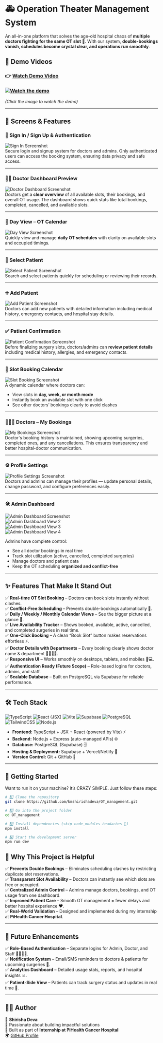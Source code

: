 # 🚑 Operation Theater Management System  

An all-in-one platform that solves the age-old hospital chaos of **multiple doctors fighting for the same OT slot** 🏥. With our system, **double-bookings vanish, schedules become crystal clear, and operations run smoothly**.  

## 🎥 **Demo Videos**  

### 👉 **[Watch Demo Video](https://www.loom.com/share/e4a6c90c1dbe478697bcd03533f7fc73?sid=7b5cd5a5-2a59-4d11-ae7a-f38fead9b341)**  
### [![Watch the demo](screenshots/demo_thumbnail.png)](https://drive.google.com/file/d/1-DJBmOk3XUSwjyEG8wl8cHqfzrFwiOPE/view)    
*(Click the image to watch the demo)*  

---

## 📸 Screens & Features  

### 🔑 Sign In / Sign Up & Authentication  
![Sign In Screenshot](screenshots/signin.png)  
Secure login and signup system for doctors and admins. Only authenticated users can access the booking system, ensuring data privacy and safe access.  

---

### 👨‍⚕️ Doctor Dashboard Preview  
![Doctor Dashboard Screenshot](screenshots/doctor_dashboard.png)  
Doctors get a **clear overview** of all available slots, their bookings, and overall OT usage. The dashboard shows quick stats like total bookings, completed, cancelled, and available slots.  

---

### 📅 Day View – OT Calendar  
![Day View Screenshot](screenshots/day_view.png)  
Quickly view and manage **daily OT schedules** with clarity on available slots and occupied timings.  

---

### 🧑 Select Patient  
![Select Patient Screenshot](screenshots/select_patient.png)  
Search and select patients quickly for scheduling or reviewing their records.  

---
### ➕ Add Patient  
![Add Patient Screenshot](screenshots/add_patient.png)  
Doctors can add new patients with detailed information including medical history, emergency contacts, and hospital stay details.  

---



### ✅ Patient Confirmation  
![Patient Confirmation Screenshot](screenshots/patient_confirmation.png)  
Before finalizing surgery slots, doctors/admins can **review patient details** including medical history, allergies, and emergency contacts.  

---
### 📅 Slot Booking Calendar  
![Slot Booking Screenshot](screenshots/slot_booking.png)  
A dynamic calendar where doctors can:  
- View slots in **day, week, or month mode**  
- Instantly book an available slot with one click  
- See other doctors’ bookings clearly to avoid clashes  

---

### 🧑‍🤝‍🧑 Doctors – My Bookings  
![My Bookings Screenshot](screenshots/patient_bookings.png)  
Doctor's booking history is maintained, showing upcoming surgeries, completed ones, and any cancellations. This ensures transparency and better hospital-doctor communication.  

---

### ⚙️ Profile Settings  
![Profile Settings Screenshot](screenshots/profile_settings.png)  
Doctors and admins can manage their profiles — update personal details, change password, and configure preferences easily.  

---

### 🛠️ Admin Dashboard  
![Admin Dashboard Screenshot](screenshots/admin_dashboard.png)  
![Admin Dashboard View 2](screenshots/admin_dashboard2.png)  
![Admin Dashboard View 3](screenshots/admin_dashboard3.png)  
![Admin Dashboard View 4](screenshots/admin_dashboard4.png)  

Admins have complete control:  
- See all doctor bookings in real time  
- Track slot utilization (active, cancelled, completed surgeries)  
- Manage doctors and patient data  
- Keep the OT scheduling **organized and conflict-free**  
---


## ✨ Features That Make It Stand Out  

✅ **Real-time OT Slot Booking** – Doctors can book slots instantly without clashes.  
✅ **Conflict-Free Scheduling** – Prevents double-bookings automatically 🚫.  
✅ **Daily / Weekly / Monthly Calendar Views** – See the bigger picture at a glance 📅.  
✅ **Live Availability Tracker** – Shows booked, available, active, cancelled, and completed surgeries in real time.  
✅ **One-Click Booking** – A clean “Book Slot” button makes reservations effortless ⚡.  
✅ **Doctor Details with Departments** – Every booking clearly shows doctor name & department 👨‍⚕️👩‍⚕️.  
✅ **Responsive UI** – Works smoothly on desktops, tablets, and mobiles 📱💻.  
✅ **Authentication Ready (Future Scope)** – Role-based logins for doctors, admins, and staff.  
✅ **Scalable Database** – Built on PostgreSQL via Supabase for reliable performance.  

---
## 🛠️ Tech Stack  
  ![TypeScript](https://img.shields.io/badge/TypeScript-3178C6?style=for-the-badge&logo=typescript&logoColor=white)
  ![React (JSX)](https://img.shields.io/badge/React-20232A?style=for-the-badge&logo=react&logoColor=61DAFB)
  ![Vite](https://img.shields.io/badge/Vite-646CFF?style=for-the-badge&logo=vite&logoColor=FFD62E)
  ![Supabase](https://img.shields.io/badge/Supabase-3ECF8E?style=for-the-badge&logo=supabase&logoColor=white)
  ![PostgreSQL](https://img.shields.io/badge/PostgreSQL-316192?style=for-the-badge&logo=postgresql&logoColor=white)
  ![TailwindCSS](https://img.shields.io/badge/Tailwind_CSS-38B2AC?style=for-the-badge&logo=tailwind-css&logoColor=white)
  ![Node.js](https://img.shields.io/badge/Node.js-43853D?style=for-the-badge&logo=node-dot-js&logoColor=white)
- **Frontend:** TypeScript + JSX + React (powered by Vite) ⚡  
- **Backend:** Node.js + Express (auto-managed APIs) 🌐  
- **Database:** PostgreSQL (Supabase) 🗄️  
- **Hosting & Deployment:** Supabase + Vercel/Netlify 🚀  
- **Version Control:** Git + GitHub 🔗  

---

## 🚀 Getting Started  

Want to run it on your machine? It’s CRAZY SIMPLE. Just follow these steps:  

```bash
# 1️⃣ Clone the repository
git clone https://github.com/kmshirishadeva/OT_management.git

# 2️⃣ Go into the project folder
cd OT_management

# 3️⃣ Install dependencies (skip node_modules headaches 🙌)
npm install

# 4️⃣ Start the development server
npm run dev
```

## 🌟 Why This Project is Helpful  

✅ **Prevents Double Bookings** – Eliminates scheduling clashes by restricting duplicate slot reservations.  
✅ **Transparent Slot Availability** – Doctors can instantly see which slots are free or occupied.  
✅ **Centralized Admin Control** – Admins manage doctors, bookings, and OT usage from one dashboard.  
✅ **Improved Patient Care** – Smooth OT management = fewer delays and better hospital experience ❤️.  
✅ **Real-World Validation** – Designed and implemented during my internship at **PiHealth Cancer Hospital**.  

---

## 🔮 Future Enhancements  

✅ **Role-Based Authentication** – Separate logins for Admin, Doctor, and Staff 👨‍⚕️👩‍⚕️.  
✅ **Notification System** – Email/SMS reminders to doctors & patients for upcoming surgeries 📩.  
✅ **Analytics Dashboard** – Detailed usage stats, reports, and hospital insights 📊.  
✅ **Patient-Side View** – Patients can track surgery status and updates in real time 👥.  

---

## 👩‍💻 Author  

👤 **Shirisha Deva**  
🚀 Passionate about building impactful solutions  
🏥 Built as part of **Internship at PiHealth Cancer Hospital**  
🌍 [GitHub Profile](https://github.com/kmshirishadeva)  

